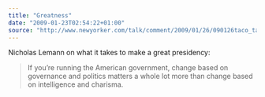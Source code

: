 ```yaml
---
title: "Greatness"
date: "2009-01-23T02:54:22+01:00"
source: "http://www.newyorker.com/talk/comment/2009/01/26/090126taco_talk_lemann"
---
```


Nicholas Lemann on what it takes to make a great presidency:

> If you’re running the American government, change based on governance and politics matters a whole lot more than change based on intelligence and charisma.
